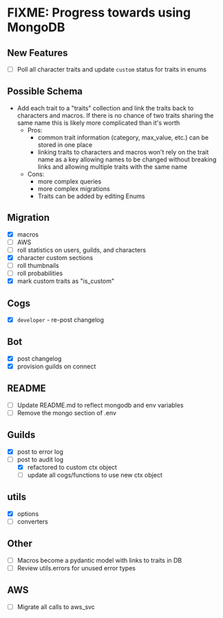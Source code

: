 # FIXME: Progress towards using MongoDB

## New Features

-   [ ] Poll all character traits and update `custom` status for traits in enums

## Possible Schema

-   Add each trait to a "traits" collection and link the traits back to characters and macros. If there is no chance of two traits sharing the same name this is likely more complicated than it's worth
    -   Pros:
        -   common trait information (category, max_value, etc.) can be stored in one place
        -   linking traits to characters and macros won't rely on the trait name as a key allowing names to be changed without breaking links and allowing multiple traits with the same name
    -   Cons:
        -   more complex queries
        -   more complex migrations
        -   Traits can be added by editing Enums

## Migration

-   [x] macros
-   [ ] AWS
-   [ ] roll statistics on users, guilds, and characters
-   [x] character custom sections
-   [ ] roll thumbnails
-   [ ] roll probabilities
-   [x] mark custom traits as "is_custom"

## Cogs

-   [x] `developer` - re-post changelog

## Bot

-   [x] post changelog
-   [x] provision guilds on connect

## README

-   [ ] Update README.md to reflect mongodb and env variables
-   [ ] Remove the mongo section of .env

## Guilds

-   [x] post to error log
-   [ ] post to audit log
    -   [x] refactored to custom ctx object
    -   [ ] update all cogs/functions to use new ctx object

## utils

-   [x] options
-   [ ] converters

## Other

-   [ ] Macros become a pydantic model with links to traits in DB
-   [ ] Review utils.errors for unused error types

## AWS

-   [ ] Migrate all calls to aws_svc
